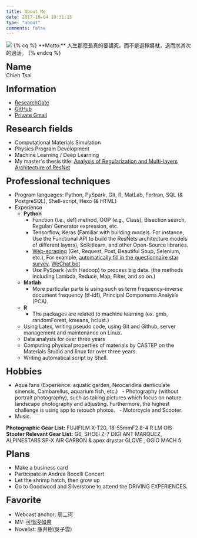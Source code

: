 ```yaml
---
title: About Me
date: 2017-10-04 19:31:15
type: "about"
comments: false
---
```

<img src="https://farm5.staticflickr.com/4663/25925677308_97b6c356c2_o.jpg"/>
{% cq %} **Motto:** 人生那麼長真的要講究。而不是選擇將就，退而求其次的過活。 {% endcq %}

<font size="5">**Name**</font><br /> Chieh Tsai

<font size="5">**Information**</font><br />
  - [ResearchGate](https://www.researchgate.net/profile/Chieh_Tsai3)
  - [GitHub](https://github.com/chiehpower)
  - [Private Gmail](iloveberit@gmail.com)

<font size="5">**Research fields**</font><br />
  - Computational Materials Simulation
  - Physics Program Development
  - Machine Learning / Deep Learning
  - My master's thesis title: [Analysis of Regularization and Multi-layers Architecture of ResNet](https://www.researchgate.net/publication/336890516_Analysis_of_Regularization_and_Multi-layers_Architecture_of_ResNet)

<font size="5">**Professional techniques**</font><br />
  - Program languages: Python, PySpark, Git, R, MatLab, Fortran, SQL (& PostgreSQL), Shell-script, Hexo (& HTML)
  - Experience
    - **Python**
      - Function (i.e., def) method, OOP (e.g., Class), Bisection search, Regular/ Generator expression, etc.
      - Tensorflow, Keras (Familiar with building models. For instance, Use the Functional API to build the ResNets architecture models of different layers), Scikitlearn, and other Open-Source libraries.
      - [Web-scraping](https://github.com/chiehpower/Web-Scraping) (Get, Request, Post, Beautiful Soup, Selenium, etc.), For example, [automatically fill in the questionnaire star survey](https://github.com/chiehpower/Web-Scraping/blob/master/Questionnaire.ipynb), [WeChat bot](https://github.com/chiehpower/Bot)
      - Use PySpark (with Hadoop) to process big data. (the methods including Lambda, Reduce, Map, Filter, and so on.)
    - **Matlab**
      - More particular parts is using such as term frequency–inverse document frequency (tf-idf), Principal Components Analysis (PCA).
    - **R**
      - The packages are related to machine learning (ex. gmb, randomForest, kmeans, hclust.)
    - Using Latex, writing pseudo code, using Git and Github, server management and maintenance on Linux.
    - Data analysis for over three years
    - Computing physical properties of materials by CASTEP on the Materials Studio and linux for over three years.
    - Writing automatical script by Shell.

<font size="5">**Hobbies**</font><br />
  - Aqua fans (Experience: aquatic garden, Neocaridina denticulate sinensis, Cambarellus, aquarium fish, etc.)
  - Photography (without portrait photography), such as taking pictures which focus on nature landscape photography and adjusting. Furthermore, the highest challenge is using app to retouch photos.
  - Motorcycle and Scooter.
  - Music.

**Photographic Gear List:** FUJIFILM X-T20, 18-55mmF2.8-4 R LM OIS
**Stooter Relevant Gear List:** G6, SHOEI Z-7 DIGI ANT MARQUEZ, ALPINESTARS SP-X AIR CARBON & apex drystar GLOVE , OGIO MACH 5

<font size="5">**Plans**</font><br />
  - Make a business card
  - Participate in Andrea Bocelli Concert
  - Let the shrimp hatch, then grow up
  - Go to Goodwood and Silverstone to attend the DRIVING EXPERIENCES.

<font size="5">**Favorite**</font><br />
  - Webcast anchor: 周二珂
  - MV: [可惜沒如果](https://www.youtube.com/watch?v=vsBf_0gDxSM)
  - Novelist: 藤井樹(吳子雲)
